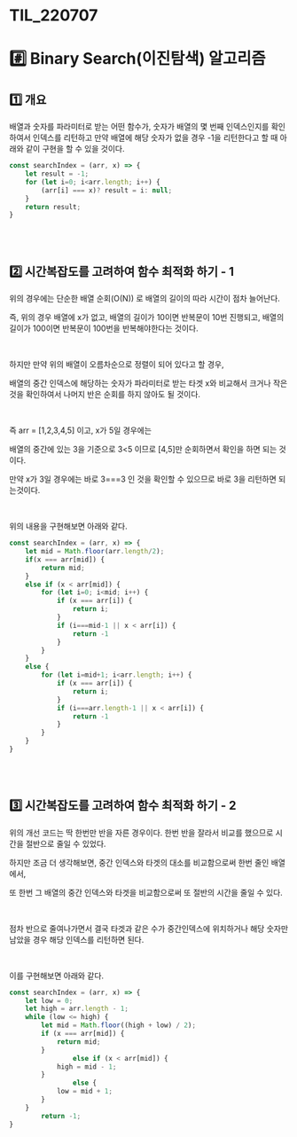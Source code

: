 # TIL_220707

# #️⃣ Binary  Search(이진탐색) 알고리즘

## 1️⃣ 개요

배열과 숫자를 파라미터로 받는 어떤 함수가, 숫자가 배열의 몇 번째 인덱스인지를 확인하여서 인덱스를 리턴하고 만약 배열에 해당 숫자가 없을 경우 -1을 리턴한다고 할 때 아래와 같이 구현을 할 수 있을 것이다.

```jsx
const searchIndex = (arr, x) => {
	let result = -1;
	for (let i=0; i<arr.length; i++) {
		(arr[i] === x)? result = i: null;
	}
	return result;
}
```

<br><br>

## 2️⃣ 시간복잡도를 고려하여 함수 최적화 하기 - 1

위의 경우에는 단순한 배열 순회(O(N)) 로 배열의 길이의 따라 시간이 점차 늘어난다.

즉, 위의 경우 배열에 x가 없고, 배열의 길이가 10이면 반복문이 10번 진행되고, 배열의 길이가 100이면 반복문이 100번을 반복해야한다는 것이다.

<br>

하지만 만약 위의 배열이 오름차순으로 정렬이 되어 있다고 할 경우, 

배열의 중간 인덱스에 해당하는 숫자가 파라미터로 받는 타겟 x와 비교해서 크거나 작은것을 확인하여서 나머지 반은 순회를 하지 않아도 될 것이다.

<br>

즉 arr = [1,2,3,4,5] 이고, x가 5일 경우에는 

배열의 중간에 있는 3을 기준으로 3<5 이므로 [4,5]만 순회하면서 확인을 하면 되는 것이다.

만약 x가 3일 경우에는 바로 3===3 인 것을 확인할 수 있으므로 바로 3을 리턴하면 되는것이다.

<br>

위의 내용을 구현해보면 아래와 같다.

```jsx
const searchIndex = (arr, x) => {
	let mid = Math.floor(arr.length/2);
    if(x === arr[mid]) {
        return mid;
    }
    else if (x < arr[mid]) {
        for (let i=0; i<mid; i++) {
            if (x === arr[i]) {
                return i;
            }
            if (i===mid-1 || x < arr[i]) {
                return -1
            }
        }
    }
    else {
        for (let i=mid+1; i<arr.length; i++) {
            if (x === arr[i]) {
                return i;
            }
            if (i===arr.length-1 || x < arr[i]) {
                return -1
            }
        }
    }
}
```

<br><br>

## 3️⃣ 시간복잡도를 고려하여 함수 최적화 하기 - 2

위의 개선 코드는 딱 한번만 반을 자른 경우이다. 한번 반을 잘라서 비교를 했으므로 시간을 절반으로 줄일 수 있었다.

하지만 조금 더 생각해보면, 중간 인덱스와 타겟의 대소를 비교함으로써 한번 줄인 배열에서,

또 한번 그 배열의 중간 인덱스와 타겟을 비교함으로써 또 절반의 시간을 줄일 수 있다.

<br>

점차 반으로 줄여나가면서 결국 타겟과 같은 수가 중간인덱스에 위치하거나 해당 숫자만 남았을 경우 해당 인덱스를 리턴하면 된다.

<br>

이를 구현해보면 아래와 같다.

```jsx
const searchIndex = (arr, x) => {
    let low = 0;
    let high = arr.length - 1;
    while (low <= high) {
        let mid = Math.floor((high + low) / 2);
        if (x === arr[mid]) {
            return mid;  
        }
				else if (x < arr[mid]) {    
            high = mid - 1;
        }
				else {
            low = mid + 1;
        }
    }  
		return -1;
}
```